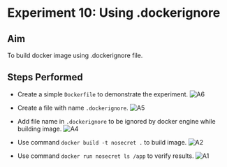 # Experiment 10: Using .dockerignore

## Aim
To build docker image using .dockerignore file.

## Steps Performed
- Create a simple `Dockerfile` to demonstrate the experiment.
![A6](https://user-images.githubusercontent.com/46739435/116842274-9af6bd00-abf9-11eb-8e07-67d447817365.png)

- Create a file with name `.dockerignore`.
![A5](https://user-images.githubusercontent.com/46739435/116842273-9af6bd00-abf9-11eb-8e48-a8d89cde6c8f.png)

- Add file name in `.dockerignore` to be ignored by docker engine while building image.
![A4](https://user-images.githubusercontent.com/46739435/116842272-9a5e2680-abf9-11eb-918c-da3a7c6f86a5.png)

- Use command `docker build -t nosecret .` to build image.
![A2](https://user-images.githubusercontent.com/46739435/116842268-99c59000-abf9-11eb-923e-c6b11c9b7dad.png)

- Use command `docker run nosecret ls /app` to verify results.
![A1](https://user-images.githubusercontent.com/46739435/116842266-98946300-abf9-11eb-8c93-46039b13025f.png)

